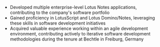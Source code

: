- Developed multiple enterprise-level Lotus Notes applications, contributing to the company's software portfolio
- Gained proficiency in LotusScript and Lotus Domino/Notes, leveraging these skills in software development initiatives
- Acquired valuable experience working within an agile development environment, contributing actively to iterative software development methodologies during the tenure at Bechtle in Freiburg, Germany
